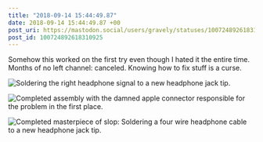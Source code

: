 ```yaml
---
title: "2018-09-14 15:44:49.87"
date: 2018-09-14 15:44:49.87 +00
post_uri: https://mastodon.social/users/gravely/statuses/100724892618310925
post_id: 100724892618310925
---
```

Somehow this worked on the first try even though I hated it the entire time. Months of no left channel: canceled. Knowing how to fix stuff is a curse.


![Soldering the right headphone signal to a new headphone jack tip.](/images/6332805.jpeg)

![Completed assembly with the damned apple connector responsible for the problem in the first place.](/images/6332806.jpeg)

![Completed masterpiece of slop: Soldering a four wire headphone cable to a new headphone jack tip.](/images/6332807.jpeg)

